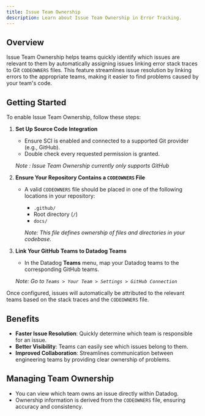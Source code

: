 ```yaml
---
title: Issue Team Ownership
description: Learn about Issue Team Ownership in Error Tracking.
---
```


## Overview
Issue Team Ownership helps teams quickly identify which issues are relevant to them by automatically assigning issues linking error stack traces to Git `CODEOWNERS` files. This feature streamlines issue resolution by linking errors to the appropriate teams, making it easier to find problems caused by your team's code.

## Getting Started
To enable Issue Team Ownership, follow these steps:

1. **Set Up Source Code Integration**
   - Ensure SCI is enabled and connected to a supported Git provider (e.g., GitHub).
   - Double check every requested permission is granted.

    *Note : Issue Team Ownership currently only supports GitHub*

1. **Ensure Your Repository Contains a `CODEOWNERS` File**
   - A valid `CODEOWNERS` file should be placed in one of the following locations in your repository:
     - `.github/`
     - Root directory (`/`)
     - `docs/`

      *Note: This file defines ownership of files and directories in your codebase.*

2. **Link Your GitHub Teams to Datadog Teams**
   - In the Datadog **Teams** menu, map your Datadog teams to the corresponding GitHub teams.

    *Note: Go to `Teams > Your Team > Settings > GitHub Connection`*

Once configured, issues will automatically be attributed to the relevant teams based on the stack traces and the `CODEOWNERS` file.

## Benefits
- **Faster Issue Resolution**: Quickly determine which team is responsible for an issue.
- **Better Visibility**: Teams can easily see which issues belong to them.
- **Improved Collaboration**: Streamlines communication between engineering teams by providing clear ownership of problems.

## Managing Team Ownership
- You can view which team owns an issue directly within Datadog.
- Ownership information is derived from the `CODEOWNERS` file, ensuring accuracy and consistency.